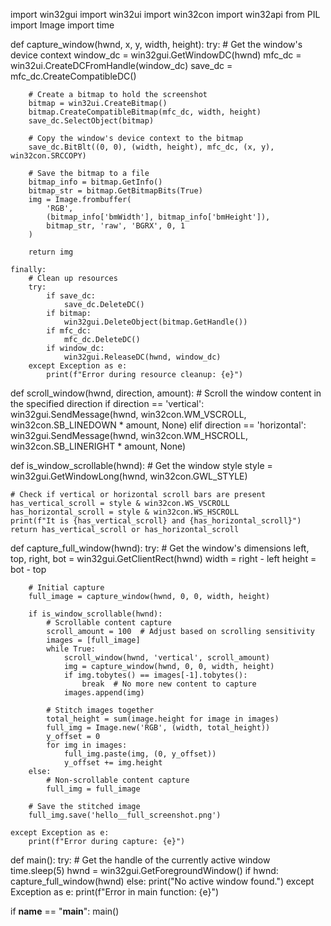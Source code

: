 import win32gui
import win32ui
import win32con
import win32api
from PIL import Image
import time

def capture_window(hwnd, x, y, width, height):
    try:
        # Get the window's device context
        window_dc = win32gui.GetWindowDC(hwnd)
        mfc_dc = win32ui.CreateDCFromHandle(window_dc)
        save_dc = mfc_dc.CreateCompatibleDC()
        
        # Create a bitmap to hold the screenshot
        bitmap = win32ui.CreateBitmap()
        bitmap.CreateCompatibleBitmap(mfc_dc, width, height)
        save_dc.SelectObject(bitmap)
        
        # Copy the window's device context to the bitmap
        save_dc.BitBlt((0, 0), (width, height), mfc_dc, (x, y), win32con.SRCCOPY)
        
        # Save the bitmap to a file
        bitmap_info = bitmap.GetInfo()
        bitmap_str = bitmap.GetBitmapBits(True)
        img = Image.frombuffer(
            'RGB',
            (bitmap_info['bmWidth'], bitmap_info['bmHeight']),
            bitmap_str, 'raw', 'BGRX', 0, 1
        )
        
        return img
        
    finally:
        # Clean up resources
        try:
            if save_dc:
                save_dc.DeleteDC()
            if bitmap:
                win32gui.DeleteObject(bitmap.GetHandle())
            if mfc_dc:
                mfc_dc.DeleteDC()
            if window_dc:
                win32gui.ReleaseDC(hwnd, window_dc)
        except Exception as e:
            print(f"Error during resource cleanup: {e}")

def scroll_window(hwnd, direction, amount):
    # Scroll the window content in the specified direction
    if direction == 'vertical':
        win32gui.SendMessage(hwnd, win32con.WM_VSCROLL, win32con.SB_LINEDOWN * amount, None)
    elif direction == 'horizontal':
        win32gui.SendMessage(hwnd, win32con.WM_HSCROLL, win32con.SB_LINERIGHT * amount, None)

def is_window_scrollable(hwnd):
    # Get the window style
    style = win32gui.GetWindowLong(hwnd, win32con.GWL_STYLE)
    
    # Check if vertical or horizontal scroll bars are present
    has_vertical_scroll = style & win32con.WS_VSCROLL
    has_horizontal_scroll = style & win32con.WS_HSCROLL
    print(f"It is {has_vertical_scroll} and {has_horizontal_scroll}")
    return has_vertical_scroll or has_horizontal_scroll

def capture_full_window(hwnd):
    try:
        # Get the window's dimensions
        left, top, right, bot = win32gui.GetClientRect(hwnd)
        width = right - left
        height = bot - top
        
        # Initial capture
        full_image = capture_window(hwnd, 0, 0, width, height)
        
        if is_window_scrollable(hwnd):
            # Scrollable content capture
            scroll_amount = 100  # Adjust based on scrolling sensitivity
            images = [full_image]
            while True:
                scroll_window(hwnd, 'vertical', scroll_amount)
                img = capture_window(hwnd, 0, 0, width, height)
                if img.tobytes() == images[-1].tobytes():
                    break  # No more new content to capture
                images.append(img)
            
            # Stitch images together
            total_height = sum(image.height for image in images)
            full_img = Image.new('RGB', (width, total_height))
            y_offset = 0
            for img in images:
                full_img.paste(img, (0, y_offset))
                y_offset += img.height
        else:
            # Non-scrollable content capture
            full_img = full_image
        
        # Save the stitched image
        full_img.save('hello__full_screenshot.png')
    
    except Exception as e:
        print(f"Error during capture: {e}")

def main():
    try:
        # Get the handle of the currently active window
        time.sleep(5)
        hwnd = win32gui.GetForegroundWindow()
        if hwnd:
            capture_full_window(hwnd)
        else:
            print("No active window found.")
    except Exception as e:
        print(f"Error in main function: {e}")

if __name__ == "__main__":
    main()
